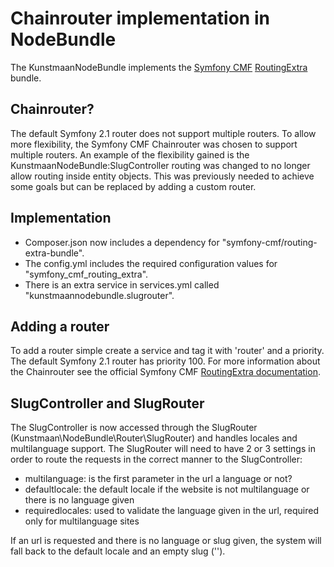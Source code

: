 Chainrouter implementation in NodeBundle
========================================

The KunstmaanNodeBundle implements the [Symfony CMF](http://cmf.symfony.com/) [RoutingExtra](https://github.com/symfony-cmf/RoutingExtraBundle) bundle.


Chainrouter?
------------
The default Symfony 2.1 router does not support multiple routers. To allow more flexibility, the Symfony CMF Chainrouter was chosen to support multiple routers. An example of the flexibility gained is the KunstmaanNodeBundle:SlugController routing was changed to no longer allow routing inside entity objects. This was previously needed to achieve some goals but can be replaced by adding a custom router.

Implementation
--------------
* Composer.json now includes a dependency for "symfony-cmf/routing-extra-bundle".
* The config.yml includes the required configuration values for "symfony_cmf_routing_extra". 
* There is an extra service in services.yml called "kunstmaannodebundle.slugrouter".

Adding a router
---------------
To add a router simple create a service and tag it with 'router' and a priority. The default Symfony 2.1 router has priority 100. For more information about the Chainrouter see the official Symfony CMF [RoutingExtra documentation](http://symfony-cmf.readthedocs.org/en/latest/bundles/routing-extra.html).

SlugController and SlugRouter
-----------------------------
The SlugController is now accessed through the SlugRouter (Kunstmaan\NodeBundle\Router\SlugRouter) and handles locales and multilanguage support. The SlugRouter will need to have 2 or 3 settings in order to route the requests in the correct manner to the SlugController: 

* multilanguage: is the first parameter in the url a language or not?
* defaultlocale: the default locale if the website is not multilanguage or there is no language given
* requiredlocales: used to validate the language given in the url, required only for multilanguage sites

If an url is requested and there is no language or slug given, the system will fall back to the default locale and an empty slug ('').


